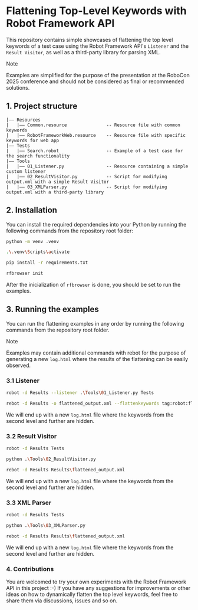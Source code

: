 # Flattening Top-Level Keywords with Robot Framework API

This repository contains simple showcases of flattening the top level keywords of a test case using the Robot Framework API's `Listener` and the `Result Visitor`, as well as a third-party library for parsing XML.

> [!NOTE]
> Examples are simplified for the purpose of the presentation at the RoboCon 2025 conference
> and should not be considered as final or recommended solutions.

## 1. Project structure
```
|—— Resources
|   |—— Common.resource               -- Resource file with common keywords
|   |—— RobotFrameworkWeb.resource    -- Resource file with specific keywords for web app
|—— Tests
|   |—— Search.robot                  -- Example of a test case for the search functionality
|—— Tools
|   |—— 01_Listener.py                -- Resource containing a simple custom listener
|   |—— 02_ResultVisitor.py           -- Script for modifying output.xml with a simple Result Visitor
|   |—— 03_XMLParser.py               -- Script for modifying output.xml with a third-party library
```

## 2. Installation

You can install the required dependencies into your Python by running the following commands from the repository root folder:

```bash
python -m venv .venv

.\.venv\Scripts\activate

pip install -r requirements.txt

rfbrowser init
```

After the inicialization of `rfbrowser` is done, you should be set to run the examples.

## 3. Running the examples

You can run the flattening examples in any order by running the following commands from the repository root folder.

> [!NOTE]
> Examples may contain additional commands with rebot for the purpose of generating
> a new `log.html` where the results of the flattening can be easily observed.

### 3.1 Listener

```bash
robot -d Results --listener .\Tools\01_Listener.py Tests

rebot -d Results -o flattened_output.xml --flattenkeywords tag:robot:flatten Results\output.xml
```

We will end up with a new `log.html` file where the keywords from the second level and further are hidden.

### 3.2 Result Visitor

```bash
robot -d Results Tests

python .\Tools\02_ResultVisitor.py

rebot -d Results Results\flattened_output.xml
```

We will end up with a new `log.html` file where the keywords from the second level and further are hidden.

### 3.3 XML Parser

```bash
robot -d Results Tests

python .\Tools\03_XMLParser.py

rebot -d Results Results\flattened_output.xml
```

We will end up with a new `log.html` file where the keywords from the second level and further are hidden.

### 4. Contributions

You are welcomed to try your own experiments with the Robot Framework API in this project :-) If you have any suggestions for improvements or other ideas on how to dynamically flatten the top level keywords, feel free to share them via discussions, issues and so on.